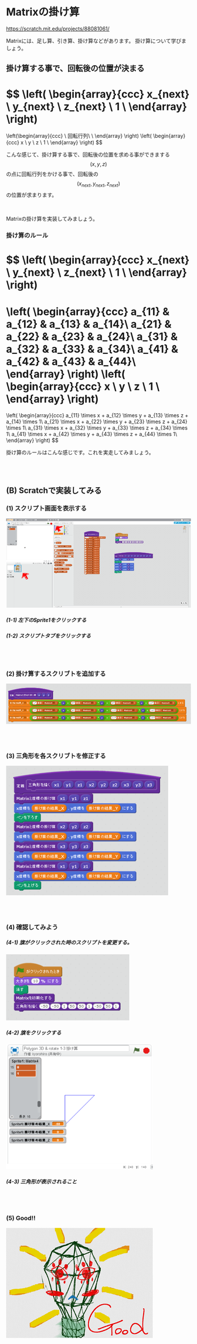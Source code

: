 # Matrixの掛け算

https://scratch.mit.edu/projects/88081061/

Matrixには、足し算、引き算、掛け算などがあります。
掛け算について学びましょう。


## 掛け算する事で、回転後の位置が決まる


$$ \left(
\begin{array}{ccc}
x_{next} \\
y_{next} \\
z_{next} \\
1 \\
\end{array}
\right)
=
\left(\begin{array}{ccc}
\\
回転行列\\
\\
\end{array}
\right)
\left(
\begin{array}{ccc}
x \\
y \\
z \\
1 \\
\end{array}
\right)
$$

こんな感じて、掛け算する事で、回転後の位置を求める事ができまする
$$\left(x, y, z\right)$$の点に回転行列をかける事で、回転後の$$ \left(x_{next},y_{next},z_{next}\right)$$の位置が求まります。

<br>

Matrixの掛け算を実装してみましょう。

### 掛け算のルール

$$ \left(
\begin{array}{ccc}
x_{next} \\
y_{next} \\
z_{next} \\
1 \\
\end{array}
\right)
=
\left(
  \begin{array}{ccc}
    a_{11} & a_{12} & a_{13} & a_{14}\\
    a_{21} & a_{22} & a_{23} & a_{24}\\
    a_{31} & a_{32} & a_{33} & a_{34}\\
    a_{41} & a_{42} & a_{43} & a_{44}\\
  \end{array}
\right)
\left(
\begin{array}{ccc}
x \\
y \\
z \\
1 \\
\end{array}
\right)
=
\left(
\begin{array}{ccc}
a_{11} \times x + a_{12} \times y + a_{13} \times z + a_{14} \times 1\\
a_{21} \times x + a_{22} \times y + a_{23} \times z + a_{24} \times 1\\
a_{31} \times x + a_{32} \times y + a_{33} \times z + a_{34} \times 1\\
a_{41} \times x + a_{42} \times y + a_{43} \times z + a_{44} \times 1\\
\end{array}
\right)
$$

掛け算のルールはこんな感じです。これを実走してみましょう。


<br>
<br>

## (B) Scratchで実装してみる
### (1) スクリプト画面を表示する
![](f01.png)

##### (1-1) 左下のSprite1をクリックする
##### (1-2) スクリプトタブをクリックする

<br>
<br>

### (2) 掛け算するスクリブトを追加する
![](fs001.png)

<br>
<br>

### (3) 三角形を各スクリブトを修正する
![](fs002.png)

<br>
<br>

### (4) 確認してみよう
##### (4-1) 旗がクリックされた時のスクリプトを変更する。
![](fs003.png)
##### (4-2) 旗をクリックする 
![](fc001.png)
##### (4-3) 三角形が表示されること

<br>
<br>

### (5) Good!!
![](../good.png)
